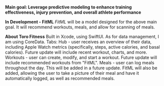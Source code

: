 **Main goal: Leverage predictive modeling to enhance training effectiveness, injury prevention, and overall athlete performance**

**In Development - FitML**
*FitML* will be a model designed for the above main goal. It will recommend workouts, meals, and allow for scanning of meals.

**About Toro Fitness**
Built in Xcode, using SwiftUI. As for data management, I am using CoreData.
Tabs:
Hub - user receives an overview of their data, including Apple Watch metrics (specifically, steps, active calories, and basal calories). Future update will include recent workout, charts, and more.
Workouts - user can create, modify, and start a workout. Future update will include recommended workouts from "FitML".
Meals - user can log meals throughout the day. This will be added in a future update. FitML will also be added, allowing the user to take a picture of their meal and have it automatically logged, as well as recommended meals.

